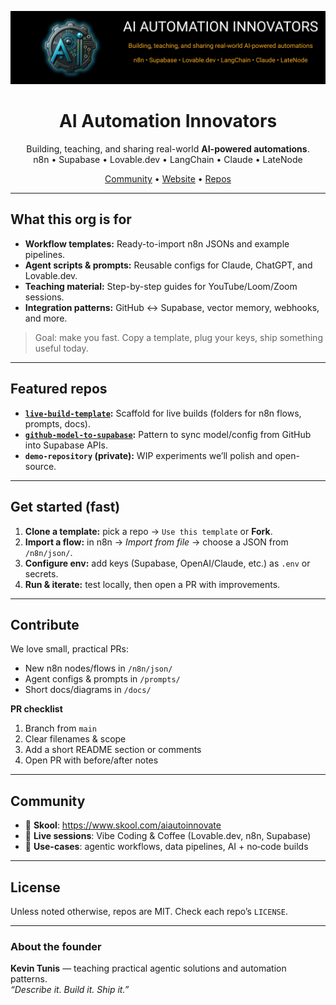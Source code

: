 <!-- Optional banner (1200x280). If you upload banner.png to /.github/profile/, this renders automatically. -->
<p align="center">
  <img src="https://raw.githubusercontent.com/AI-Automation-Innovators/.github/main/profile/banner.png" alt="AI Automation Innovators Banner" />
</p>

<h1 align="center">AI Automation Innovators</h1>
<p align="center">
  Building, teaching, and sharing real-world <b>AI-powered automations</b>.<br/>
  n8n • Supabase • Lovable.dev • LangChain • Claude • LateNode
</p>

<p align="center">
  <a href="https://www.skool.com/aiautoinnovate">Community</a> •
  <a href="https://kevintunis.com">Website</a> •
  <a href="https://github.com/AI-Automation-Innovators">Repos</a>
</p>

---

## What this org is for
- **Workflow templates:** Ready-to-import n8n JSONs and example pipelines.
- **Agent scripts & prompts:** Reusable configs for Claude, ChatGPT, and Lovable.dev.
- **Teaching material:** Step-by-step guides for YouTube/Loom/Zoom sessions.
- **Integration patterns:** GitHub ↔ Supabase, vector memory, webhooks, and more.

> Goal: make you fast. Copy a template, plug your keys, ship something useful today.

---

## Featured repos
- **[`live-build-template`](https://github.com/AI-Automation-Innovators/live-build-template):** Scaffold for live builds (folders for n8n flows, prompts, docs).
- **[`github-model-to-supabase`](https://github.com/AI-Automation-Innovators/github-model-to-supabase):** Pattern to sync model/config from GitHub into Supabase APIs.
- **`demo-repository` (private):** WIP experiments we’ll polish and open-source.

---

## Get started (fast)
1. **Clone a template:** pick a repo → `Use this template` or **Fork**.
2. **Import a flow:** in n8n → *Import from file* → choose a JSON from `/n8n/json/`.
3. **Configure env:** add keys (Supabase, OpenAI/Claude, etc.) as `.env` or secrets.
4. **Run & iterate:** test locally, then open a PR with improvements.

---

## Contribute
We love small, practical PRs:
- New n8n nodes/flows in `/n8n/json/`
- Agent configs & prompts in `/prompts/`
- Short docs/diagrams in `/docs/`

**PR checklist**
1. Branch from `main`
2. Clear filenames & scope
3. Add a short README section or comments
4. Open PR with before/after notes

---

## Community
- 💬 **Skool**: <https://www.skool.com/aiautoinnovate>  
- 🎥 **Live sessions**: Vibe Coding & Coffee (Lovable.dev, n8n, Supabase)  
- 🧭 **Use-cases**: agentic workflows, data pipelines, AI + no‑code builds

---

## License
Unless noted otherwise, repos are MIT. Check each repo’s `LICENSE`.

---

### About the founder
**Kevin Tunis** — teaching practical agentic solutions and automation patterns.  
*“Describe it. Build it. Ship it.”*


